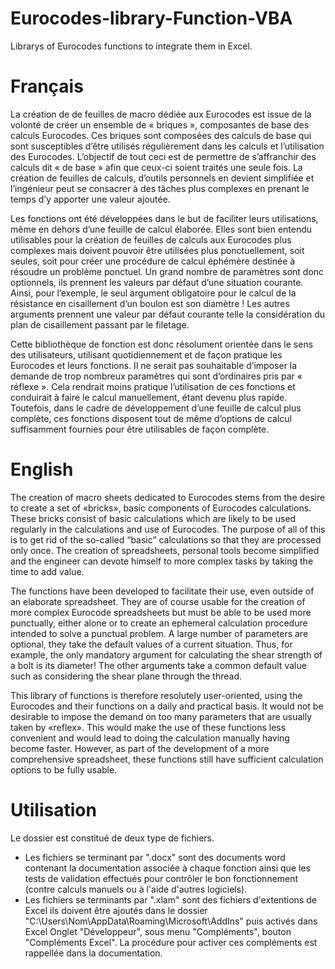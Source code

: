 # Eurocodes-library-Function-VBA
Librarys of Eurocodes functions to integrate them in Excel.

# Français
La création de de feuilles de macro dédiée aux Eurocodes est issue de la volonté de créer un ensemble de « briques », composantes de base des calculs Eurocodes. Ces briques sont composées des calculs de base qui sont susceptibles d’être utilisés régulièrement dans les calculs et l’utilisation des Eurocodes.
L’objectif de tout ceci est de permettre de s’affranchir des calculs dit « de base » afin que ceux-ci soient traités une seule fois. La création de feuilles de calculs, d’outils personnels en devient simplifiée et l’ingénieur peut se consacrer à des tâches plus complexes en prenant le temps d’y apporter une valeur ajoutée.

Les fonctions ont été développées dans le but de faciliter leurs utilisations, même en dehors d’une feuille de calcul élaborée. Elles sont bien entendu utilisables pour la création de feuilles de calculs aux Eurocodes plus complexes mais doivent pouvoir être utilisées plus ponctuellement, soit seules, soit pour créer une procédure de calcul éphémère destinée à résoudre un problème ponctuel. Un grand nombre de paramètres sont donc optionnels, ils prennent les valeurs par défaut d’une situation courante. Ainsi, pour l’exemple, le seul argument obligatoire pour le calcul de la résistance en cisaillement d’un boulon est son diamètre ! Les autres arguments prennent une valeur par défaut courante telle la considération du plan de cisaillement passant par le filetage.

Cette bibliothèque de fonction est donc résolument orientée dans le sens des utilisateurs, utilisant quotidiennement et de façon pratique les Eurocodes et leurs fonctions. Il ne serait pas souhaitable d’imposer la demande de trop nombreux paramètres qui sont d’ordinaires pris par « réflexe ». Cela rendrait moins pratique l’utilisation de ces fonctions et conduirait à faire le calcul manuellement, étant devenu plus rapide. Toutefois, dans le cadre de développement d’une feuille de calcul plus complète, ces fonctions disposent tout de même d’options de calcul suffisamment fournies pour être utilisables de façon complète.

# English
The creation of macro sheets dedicated to Eurocodes stems from the desire to create a set of «bricks», basic components of Eurocodes calculations. These bricks consist of basic calculations which are likely to be used regularly in the calculations and use of Eurocodes.
The purpose of all of this is to get rid of the so-called “basic” calculations so that they are processed only once. The creation of spreadsheets, personal tools become simplified and the engineer can devote himself to more complex tasks by taking the time to add value.

The functions have been developed to facilitate their use, even outside of an elaborate spreadsheet. They are of course usable for the creation of more complex Eurocode spreadsheets but must be able to be used more punctually, either alone or to create an ephemeral calculation procedure intended to solve a punctual problem. A large number of parameters are optional, they take the default values of a current situation. Thus, for example, the only mandatory argument for calculating the shear strength of a bolt is its diameter! The other arguments take a common default value such as considering the shear plane through the thread.

This library of functions is therefore resolutely user-oriented, using the Eurocodes and their functions on a daily and practical basis. It would not be desirable to impose the demand on too many parameters that are usually taken by «reflex». This would make the use of these functions less convenient and would lead to doing the calculation manually having become faster. However, as part of the development of a more comprehensive spreadsheet, these functions still have sufficient calculation options to be fully usable.

# Utilisation
Le dossier est constitué de deux type de fichiers. 
- Les fichiers se terminant par ".docx" sont des documents word contenant la documentation associée à chaque fonction ainsi que les tests de validation effectués pour contrôler le bon fonctionnement (contre calculs manuels ou à l'aide d'autres logiciels).
- Les fichiers se terminants par ".xlam" sont des fichiers d'extentions de Excel ils doivent être ajoutés dans le dossier "C:\Users\Nom\AppData\Roaming\Microsoft\AddIns" puis activés dans Excel Onglet "Développeur", sous menu "Compléments", bouton "Compléments Excel". La procédure pour activer ces compléments est rappellée dans la documentation.
